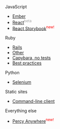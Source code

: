 <div class="DocsClientList">

<div class="DocsClientList-heading">JavaScript</div>

  * [Ember](/docs/clients/javascript/ember)
  * [React](/docs/clients/javascript/react)<sup style="color: #a0a0a0">beta</sup>
  * [React Storybook](/docs/clients/javascript/react-storybook)<sup style="color: red">new!</sup>

<div class="DocsClientList-heading">Ruby</div>

  * [Rails](/docs/clients/ruby/capybara-rails)
  * [Other](/docs/clients/ruby/capybara-other)
  * [Capybara, no tests](/docs/clients/ruby/percy-anywhere)
  * [Best practices](/docs/clients/ruby/best-practices)

<div class="DocsClientList-heading">Python</div>

  * [Selenium](/docs/clients/python/selenium)

<div class="DocsClientList-heading">Static sites</div>

  * [Command-line client](/docs/clients/ruby/cli)

<div class="DocsClientList-heading">Everything else</div>

  * [Percy Anywhere](/docs/clients/ruby/percy-anywhere)<sup style="color: red">new!</sup>

</div>
